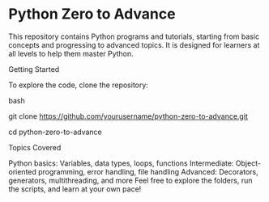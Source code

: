 # Python Zero to Advance

This repository contains Python programs and tutorials, starting from basic concepts and progressing to advanced topics. It is designed for learners at all levels to help them master Python.

Getting Started

To explore the code, clone the repository:

bash

git clone https://github.com/yourusername/python-zero-to-advance.git

cd python-zero-to-advance

Topics Covered

Python basics: Variables, data types, loops, functions
Intermediate: Object-oriented programming, error handling, file handling
Advanced: Decorators, generators, multithreading, and more
Feel free to explore the folders, run the scripts, and learn at your own pace!

